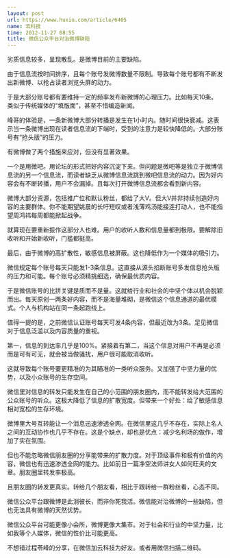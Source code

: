 ```yaml
---
layout: post
url: https://www.huxiu.com/article/6405
name: 云科技
time: 2012-11-27 08:55
title: 微信公众平台对治微博缺陷
---
```

劣质信息较多，呈现散乱。是微博目前的主要缺陷。

由于信息流按时间排序，且每个账号发微博数量不限制。导致每个账号都有不断发出新微博、以抢占读者浏览头屏的动力。

于是大部分账号都有要维持一定的频率发布新微博的心理压力。比如每天10条。类似于传统媒体的“填版面”，甚至不惜编造新闻。

峰哥的体验是，一条新微博大部分转播是发生在1小时内。随时间很快衰减。这表示当一条微博出现在读者信息流的下端时，受到的注意力是较快降低的。大部分账号有“抢头版”的压力。

有微博做了两个措施来应对，但没有显著效果。

一个是用微吧。用论坛的形式把好内容沉淀下来。但问题是微吧等是独立于微博信息流的另一个信息流，而读者缺乏从微博信息流跳到微吧信息流的动力。因为好内容会有不断转播，用户不会漏掉。且每次打开微博信息流都会看到新内容。

微博大部分资源，包括推广位和默认粉丝，都给了大V。但大V并非持续创造好内容的主要群体。你不能期望姚晨的长吁短叹或者浅薄鸡汤能接连打动人，也不能指望周鸿祎每周都能掀起战争。

就算现在要重新振作这部分人也难。用户的收听人数和信息量都到极限。要解除旧收听和开始新收听，门槛都挺高。

最后，由于微博的高扩散性，敏感信息被屏蔽。这也降低作为一个媒体的吸引力。

微信规定每个账号每天只能发1-3条信息。这直接从源头掐断账号多发信息抢头版的压力和可能。每个账号必须精挑细选，确保最优质内容。

于是微信账号的比拼关键是质而不是量。这就给行业和社会的中坚个体以机会脱颖而出。每天原创一两条好内容，而不是海量堆砌，是微信这个信息通道的最优模式。个人与机构站在同一条起跑线上。

值得一提的是，之前微信认证账号每天可发4条内容，但最近改为3条。足见微信对于信息泛滥以及内容质量的重视。

第一，信息的到达率几乎是100%。紧接着有第二，当这个信息对用户不再是必须而是可有可无，就会被当做骚扰，用户很可能取消收听。

这就导致每个账号要更精准的为其瞄准的一类听众服务。又加强了中坚力量的优势，以及小众账号的生存空间。

微信里对信息的转发只能发生在自己的小范围的朋友圈内，而不能转发给大范围的公众账号的听众。这极大降低了信息的扩散宽度。但带来一个好处：给了敏感信息相对宽松的生存环境。

微博里大号互转能让一个消息迅速渗透全网。在微信里这几乎不存在，实际上名人之间的互动协作也几乎不存在。这是个缺点，却也是优点：减少名利场的做作，增加了实在氛围。

但也不能忽略微信朋友圈的分享能带来的扩散力度。对于顶级事件和极有价值的内容，微信也有迅速渗透全网的能力。比如前日一篇净空法师讲女人如何旺夫的文章。朋友圈里转发率极高。

且朋友圈的转发更真实。转给几个朋友看，相比于跟转给一群粉丝看，心态不同。

微信公众平台跟微博是此消彼长，而非你死我活。微信能对治微博的一些缺陷，但也无法具有微博的天然优势。

微信公众平台可能更像小会所，微博更像大集市。对于社会和行业的中坚力量，比如我等个人媒体，微信的性价比可能更高。

不想错过程苓峰的分享，在微信加云科技为好友。或者用微信扫描二维码。

